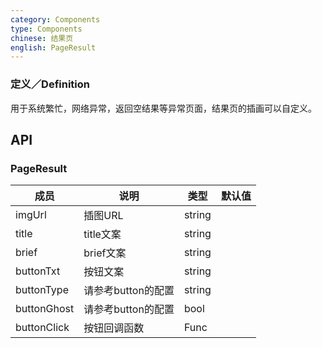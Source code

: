 ```yaml
---
category: Components
type: Components
chinese: 结果页
english: PageResult
---
```


### 定义／Definition

用于系统繁忙，网络异常，返回空结果等异常页面，结果页的插画可以自定义。

## API

### PageResult
| 成员        | 说明           | 类型               | 默认值       |
|------------|----------------|--------------------|--------------|
| imgUrl    | 插图URL        | string |    |
| title    |    title文案     | string |    |
| brief    |    brief文案     | string |    |
| buttonTxt    |    按钮文案     | string |    |
| buttonType    |    请参考button的配置     | string |    |
| buttonGhost    |    请参考button的配置     | bool |    |
| buttonClick    |    按钮回调函数     | Func |    ||
